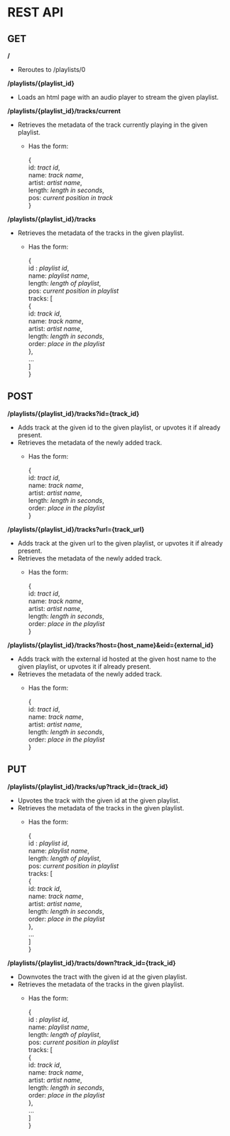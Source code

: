 REST API
========

GET
---

**/**  
- Reroutes to /playlists/0

**/playlists/{playlist_id}**  
- Loads an html page with an audio player to stream the given playlist.

**/playlists/{playlist_id}/tracks/current**  
- Retrieves the metadata of the track currently playing in the given playlist.  
    - Has the form:  
    
        {  
            id: *tract id*,  
            name: *track name*,  
            artist: *artist name*,  
            length: *length in seconds*,  
            pos: *current position in track*  
        }  
        
**/playlists/{playlist_id}/tracks**  
- Retrieves the metadata of the tracks in the given playlist.  
    - Has the form:  
    
        {  
            id : *playlist id*,  
            name: *playlist name*,  
            length: *length of playlist*,  
            pos: *current position in playlist*  
            tracks: [  
                {  
                    id: *track id*,  
                    name: *track name*,  
                    artist: *artist name*,  
                    length: *length in seconds*,  
                    order: *place in the playlist*  
                },  
                    ...  
            ]  
        }  

POST
----

**/playlists/{playlist_id}/tracks?id={track_id}**  
- Adds track at the given id to the given playlist, or upvotes it if already present.  
- Retrieves the metadata of the newly added track.  
    - Has the form:  
    
        {  
            id: *tract id*,  
            name: *track name*,  
            artist: *artist name*,  
            length: *length in seconds*,  
            order: *place in the playlist*  
        }  
    
**/playlists/{playlist_id}/tracks?url={track_url}**  
- Adds track at the given url to the given playlist, or upvotes it if already present.  
- Retrieves the metadata of the newly added track.  
    - Has the form:  
    
        {  
            id: *tract id*,  
            name: *track name*,  
            artist: *artist name*,  
            length: *length in seconds*,  
            order: *place in the playlist*  
        }  

**/playlists/{playlist_id}/tracks?host={host_name}&eid={external_id}**  
- Adds track with the external id hosted at the given host name to the given playlist, or upvotes it if already present.  
- Retrieves the metadata of the newly added track.  
    - Has the form:  
    
        {  
            id: *tract id*,  
            name: *track name*,  
            artist: *artist name*,  
            length: *length in seconds*,  
            order: *place in the playlist*  
        } 

PUT
---

**/playlists/{playlist_id}/tracks/up?track_id={track_id}**  
- Upvotes the track with the given id at the given playlist.  
- Retrieves the metadata of the tracks in the given playlist.  
    - Has the form:  
    
        {  
            id : *playlist id*,  
            name: *playlist name*,  
            length: *length of playlist*,  
            pos: *current position in playlist*  
            tracks: [  
                {  
                    id: *track id*,  
                    name: *track name*,  
                    artist: *artist name*,  
                    length: *length in seconds*,  
                    order: *place in the playlist*  
                },  
                    ...  
            ]  
        }  
    
**/playlists/{playlist_id}/tracts/down?track_id={track_id}**  
- Downvotes the tract with the given id at the given playlist.  
- Retrieves the metadata of the tracks in the given playlist.  
    - Has the form:  
    
        {  
            id : *playlist id*,  
            name: *playlist name*,  
            length: *length of playlist*,  
            pos: *current position in playlist*  
            tracks: [  
                {  
                    id: *track id*,  
                    name: *track name*,  
                    artist: *artist name*,  
                    length: *length in seconds*,  
                    order: *place in the playlist*  
                },  
                    ...  
            ]  
        }  